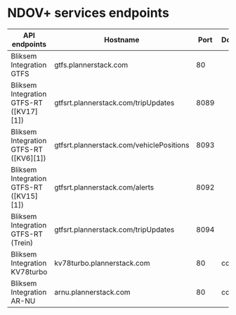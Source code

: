 # NDOV+ services endpoints

| API endpoints        | Hostname           | Port  |Documentation  |
| ------------- |-------------| -----|-----|
| Bliksem Integration GTFS |  gtfs.plannerstack.com |  80 |   |
| Bliksem Integration GTFS-RT ([KV17][1]) |  gtfsrt.plannerstack.com/tripUpdates |  8089 |   |
| Bliksem Integration GTFS-RT ([KV6][1]) |  gtfsrt.plannerstack.com/vehiclePositions |  8093 |   |
| Bliksem Integration GTFS-RT ([KV15][1]) |  gtfsrt.plannerstack.com/alerts |  8092 |   |
| Bliksem Integration GTFS-RT (Trein) |  gtfsrt.plannerstack.com/tripUpdates |  8094 |   |
| Bliksem Integration KV78turbo |  kv78turbo.plannerstack.com |  80 |  coming soon |
| Bliksem Integration AR-NU |  arnu.plannerstack.com |  80 |  coming soon |
